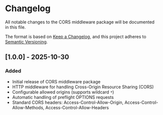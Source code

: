 # Changelog

All notable changes to the CORS middleware package will be documented in this file.

The format is based on [Keep a Changelog](https://keepachangelog.com/en/1.0.0/),
and this project adheres to [Semantic Versioning](https://semver.org/spec/v2.0.0.html).

## [1.0.0] - 2025-10-30

### Added

- Initial release of CORS middleware package
- HTTP middleware for handling Cross-Origin Resource Sharing (CORS)
- Configurable allowed origins (supports wildcard `*`)
- Automatic handling of preflight OPTIONS requests
- Standard CORS headers: Access-Control-Allow-Origin, Access-Control-Allow-Methods, Access-Control-Allow-Headers
